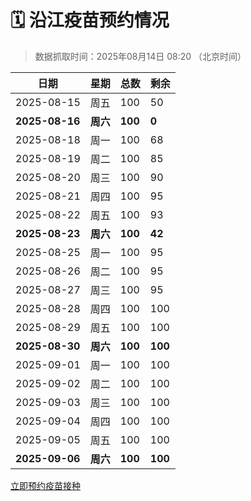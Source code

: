# 🗓️ 沿江疫苗预约情况

> 数据抓取时间：2025年08月14日 08:20 （北京时间）

| 日期 | 星期 | 总数 | 剩余 |
|------|------|------|------|
| 2025-08-15 | 周五 | 100 | 50 |
| **2025-08-16** | **周六** | **100** | **0** |
| 2025-08-18 | 周一 | 100 | 68 |
| 2025-08-19 | 周二 | 100 | 85 |
| 2025-08-20 | 周三 | 100 | 90 |
| 2025-08-21 | 周四 | 100 | 95 |
| 2025-08-22 | 周五 | 100 | 93 |
| **2025-08-23** | **周六** | **100** | **42** |
| 2025-08-25 | 周一 | 100 | 95 |
| 2025-08-26 | 周二 | 100 | 95 |
| 2025-08-27 | 周三 | 100 | 95 |
| 2025-08-28 | 周四 | 100 | 100 |
| 2025-08-29 | 周五 | 100 | 100 |
| **2025-08-30** | **周六** | **100** | **100** |
| 2025-09-01 | 周一 | 100 | 100 |
| 2025-09-02 | 周二 | 100 | 100 |
| 2025-09-03 | 周三 | 100 | 100 |
| 2025-09-04 | 周四 | 100 | 100 |
| 2025-09-05 | 周五 | 100 | 100 |
| **2025-09-06** | **周六** | **100** | **100** |


<div class="button-container">
<a class="btn" href="http://yfzweb.ishequ.net/#/login" target="_blank">立即预约疫苗接种</a>
</div>
